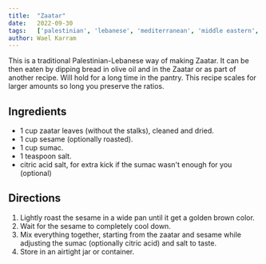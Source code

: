 ```yaml
---
title:	"Zaatar"
date:	2022-09-30
tags:	['palestinian', 'lebanese', 'mediterranean', 'middle eastern', 'spice']
author:	Wael Karram
---
```


This is a traditional Palestinian-Lebanese way of making Zaatar.
It can be then eaten by dipping bread in olive oil and in the Zaatar or as part of another recipe.
Will hold for a long time in the pantry.
This recipe scales for larger amounts so long you preserve the ratios.

## Ingredients

- 1 cup zaatar leaves (without the stalks), cleaned and dried.
- 1 cup sesame (optionally roasted).
- 1 cup sumac.
- 1 teaspoon salt.
- citric acid salt, for extra kick if the sumac wasn't enough for you (optional)

## Directions

1. Lightly roast the sesame in a wide pan until it get a golden brown color.
2. Wait for the sesame to completely cool down.
3. Mix everything together, starting from the zaatar and sesame while adjusting the sumac (optionally citric acid) and salt to taste.
4. Store in an airtight jar or container.
